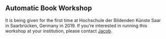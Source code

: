 <span class="back-cover"></span>

## Automatic Book Workshop

It is being given for the first time at Hochschule der Bildenden Künste Saar in Saarbrücken, Germany in 2019. If you’re interested in running this workshop at your institution, please contact [Jacob](mailto:jacob@jacobheftmann.com).